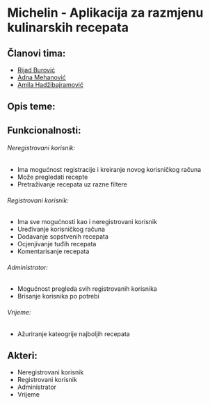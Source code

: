 # Michelin - Aplikacija za razmjenu kulinarskih recepata

## Članovi tima:
* [Rijad Burović](https://github.com/Rilenze)
* [Adna Mehanović](https://github.com/amehanovic2)
* [Amila Hadžibajramović](https://github.com/ahadzibajr1)


## Opis teme:

## Funkcionalnosti:

###### Neregistrovani korisnik:
* Ima mogućnost registracije i kreiranje novog korisničkog računa
* Može pregledati recepte
* Pretraživanje recepata uz razne filtere

###### Registrovani korisnik:
* Ima sve mogućnosti kao i neregistrovani korisnik
* Uređivanje korisničkog računa
* Dodavanje sopstvenih recepata
* Ocjenjivanje tuđih recepata
* Komentarisanje recepata

###### Administrator:
* Mogućnost pregleda svih registrovanih korisnika
* Brisanje korisnika po potrebi

###### Vrijeme:
* Ažuriranje kateogrije najboljih recepata

## Akteri:
* Neregistrovani korisnik
* Registrovani korisnik
* Administrator
* Vrijeme
